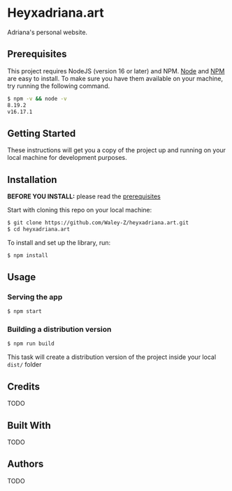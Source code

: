 # Heyxadriana.art

Adriana's personal website.

## Prerequisites

This project requires NodeJS (version 16 or later) and NPM. [Node](http://nodejs.org/) and [NPM](https://npmjs.org/) are easy to install. To make sure you have them available on your machine, try running the following command.

```sh
$ npm -v && node -v
8.19.2
v16.17.1
```

## Getting Started

These instructions will get you a copy of the project up and running on your local machine for development purposes.

## Installation

**BEFORE YOU INSTALL:** please read the [prerequisites](#prerequisites)

Start with cloning this repo on your local machine:

```sh
$ git clone https://github.com/Waley-Z/heyxadriana.art.git
$ cd heyxadriana.art
```

To install and set up the library, run:

```sh
$ npm install
```

## Usage

### Serving the app

```sh
$ npm start
```

### Building a distribution version

```sh
$ npm run build
```

This task will create a distribution version of the project inside your local `dist/` folder

## Credits

TODO

## Built With

TODO

## Authors

TODO